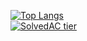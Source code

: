 [![Top Langs](https://github-readme-stats.vercel.app/api/top-langs/?username=limhizy15&layout=compact&hide=Visual%20Basic)](https://github.com/anuraghazra/github-readme-stats)
<br>
[![SolvedAC tier](http://mazassumnida.wtf/api/v2/generate_badge?boj=limhizy15)](https://solved.ac/limhizy15)
